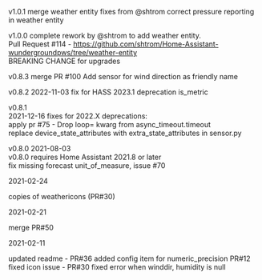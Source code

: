 v1.0.1
merge weather entity fixes from @shtrom
correct pressure reporting in weather entity

v1.0.0
complete rework by @shtrom to add weather entity.  
Pull Request #114 - https://github.com/shtrom/Home-Assistant-wundergroundpws/tree/weather-entity  
BREAKING CHANGE for upgrades

v0.8.3
merge PR #100 Add sensor for wind direction as friendly name

v0.8.2
2022-11-03
fix for HASS 2023.1 deprecation is_metric

v0.8.1  
2021-12-16
fixes for 2022.X deprecations:  
apply pr #75 - Drop loop= kwarg from async_timeout.timeout  
replace device_state_attributes with extra_state_attributes in sensor.py  

v0.8.0
2021-08-03  
v0.8.0 requires Home Assistant 2021.8 or later  
fix missing forecast unit_of_measure, issue #70  

2021-02-24

copies of weathericons (PR#30)

2021-02-21

merge PR#50

2021-02-11

updated readme - PR#36
added config item for numeric_precision  PR#12
fixed icon issue - PR#30
fixed error when winddir, humidity is null

